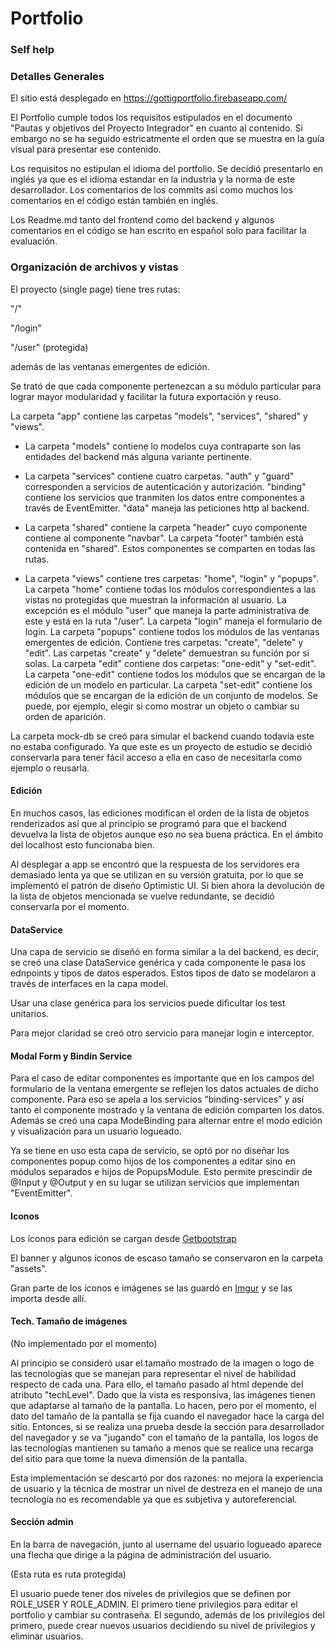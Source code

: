 # Portfolio

### Self help

### Detalles Generales

El sitio está desplegado en https://gottigportfolio.firebaseapp.com/

El Portfolio cumple todos los requisitos estipulados en el documento "Pautas y objetivos del Proyecto Integrador" en cuanto al contenido. Si embargo no se ha seguido estricatmente el orden  que se muestra en la guía visual para presentar ese contenido.

Los requisitos no estipulan el idioma del portfolio. Se decidió presentarlo en inglés ya que es el idioma estandar en la industria y la norma de este desarrollador. Los comentarios de los commits así como muchos los comentarios en el código están también en inglés.

Los Readme.md tanto del frontend como del backend y algunos comentarios en el código se han escrito en español solo para facilitar la evaluación.

### Organización de archivos y vistas

El proyecto (single page) tiene tres rutas:

"/"

"/login"

"/user" (protegida)

además de las ventanas emergentes de edición.

Se trató de que cada componente pertenezcan a su módulo particular para lograr
mayor modularidad y facilitar la futura exportación y reuso.

La carpeta "app" contiene las carpetas "models", "services", "shared" y "views".

- La carpeta "models" contiene lo modelos cuya contraparte son las entidades 
del backend más alguna variante pertinente.

- La carpeta "services" contiene cuatro carpetas. "auth" y "guard" corresponden a
servicios de autenticación y autorización. "binding" contiene los servicios
que tranmiten los datos entre componentes a través de EventEmitter.
"data" maneja las peticiones http al backend.

- La carpeta "shared" contiene la carpeta "header" cuyo componente contiene al
componente "navbar". La carpeta "footer" también está contenida en "shared". Estos
componentes se comparten en todas las rutas.

- La carpeta "views" contiene tres carpetas: "home", "login" y "popups". 
La carpeta "home" contiene todas los módulos correspondientes a las vistas no 
protegidas que muestran la información al usuario. La excepción es el módulo 
"user" que maneja la parte administrativa de este y está en la ruta "/user". 
La carpeta "login" maneja el formulario de login.
La carpeta "popups" contiene todos los módulos de las ventanas emergentes de edición. 
Contiene tres carpetas: "create", "delete" y "edit".
Las carpetas "create" y "delete" demuestran su función por sí solas.
La carpeta "edit" contiene dos carpetas: "one-edit" y "set-edit".
La carpeta "one-edit" contiene todos los módulos que se encargan de la edición de un
modelo en particular.
La carpeta "set-edit" contiene los módulos que se encargan de la edición de un conjunto de modelos. Se puede, por ejemplo, elegir si como mostrar un objeto o cambiar su orden de aparición.


La carpeta mock-db se creó para simular el backend cuando todavía este no estaba configurado. Ya que este es un proyecto de estudio se decidió conservarla para tener fácil acceso a ella en caso de necesitarla como ejemplo o reusarla.


#### Edición

En muchos casos, las ediciones modifican el orden de la lista de objetos renderizados así que al principio se programó para que el backend devuelva la lista de objetos aunque eso no sea buena práctica.
En el ámbito del localhost esto funcionaba bien. 

Al desplegar a app se encontró que la respuesta de los servidores era demasiado lenta ya que se utilizan en su versión gratuita, por lo que se implementó el patrón de diseño Optimistic UI. Si bien ahora la devolución de la lista de objetos mencionada se vuelve redundante, se decidió conservarla por el momento.

#### DataService

Una capa de servicio se diseñó en forma similar a la del backend, es decir, se creó una clase DataService genérica y cada componente le pasa los ednpoints y tipos de datos esperados. Estos tipos de dato se modelaron a través de interfaces en la capa model.

Usar una clase genérica para los servicios puede dificultar los test unitarios.

Para mejor claridad se creó otro servicio para manejar login e interceptor.


#### Modal Form y Bindin Service

Para el caso de editar componentes es importante que en los campos del formulario de la ventana emergente se reflejen los datos actuales de dicho componente. Para eso se apela a los servicios "binding-services" y así tanto el componente mostrado y la ventana de edición comparten los datos. Además se creó una capa ModeBinding para alternar entre el modo edición y visualización para un usuario logueado.

Ya se tiene en uso esta capa de servicio, se optó por no diseñar los componentes popup como hijos de los componentes a editar sino en módulos separados e hijos de PopupsModule. Esto permite prescindir de @Input y @Output y en su lugar se utilizan servicios que implementan "EventEmitter".

#### Iconos

Los íconos para edición se cargan desde [Getbootstrap](https://icons.getbootstrap.com/)

El banner y algunos íconos de escaso tamaño se conservaron en la carpeta "assets".

Gran parte de los íconos e imágenes se las guardó en [Imgur](https://imgur.com) y se las importa desde allí.

#### Tech. Tamaño de imágenes

(No implementado por el momento)

Al principio se consideró usar el tamaño mostrado de la imagen o logo de las tecnologías que se manejan para representar el nivel de habilidad respecto de cada una. Para ello, el tamaño pasado al html depende del atributo "techLevel". Dado que la vista es responsiva, las imágenes tienen que adaptarse al tamaño de la pantalla. Lo hacen, pero por el momento, el dato del tamaño de la pantalla se fija cuando el navegador hace la carga del sitio. Entonces, si se realiza una prueba desde la sección para desarrollador del navegador y se va "jugando" con el tamaño de la pantalla, los logos de las tecnologías mantienen su tamaño a menos que se realice una recarga del sitio para que tome la nueva dimensión de la pantalla.

Esta implementación se descartó por dos razones: no mejora la experiencia de usuario y la técnica de mostrar un nivel de destreza en el manejo de una tecnología no es recomendable ya que es subjetiva y autoreferencial.

#### Sección admin

En la barra de navegación, junto al username del usuario logueado aparece una flecha que dirige a la página de administración del usuario.

(Esta ruta es ruta protegida)

El usuario puede tener dos niveles de privilegios que se definen por ROLE_USER Y ROLE_ADMIN.
El primero tiene privilegios para editar el portfolio y cambiar su contraseña.
El segundo, además de los privilegios del primero, puede crear nuevos usuarios decidiendo su nivel de privilegios y eliminar usuarios.

